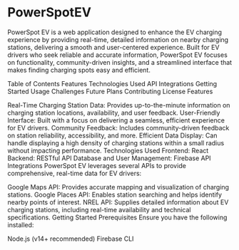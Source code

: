 # PowerSpotEV

PowerSpot EV is a web application designed to enhance the EV charging experience by providing real-time, detailed information on nearby charging stations, delivering a smooth and user-centered experience. Built for EV drivers who seek reliable and accurate information, PowerSpot EV focuses on functionality, community-driven insights, and a streamlined interface that makes finding charging spots easy and efficient.

Table of Contents
Features
Technologies Used
API Integrations
Getting Started
Usage
Challenges
Future Plans
Contributing
License
Features

Real-Time Charging Station Data: Provides up-to-the-minute information on charging station locations, availability, and user feedback.
User-Friendly Interface: Built with a focus on delivering a seamless, efficient experience for EV drivers.
Community Feedback: Includes community-driven feedback on station reliability, accessibility, and more.
Efficient Data Display: Can handle displaying a high density of charging stations within a small radius without impacting performance.
Technologies Used
Frontend: React
Backend: RESTful API
Database and User Management: Firebase
API Integrations
PowerSpot EV leverages several APIs to provide comprehensive, real-time data for EV drivers:

Google Maps API: Provides accurate mapping and visualization of charging stations.
Google Places API: Enables station searching and helps identify nearby points of interest.
NREL API: Supplies detailed information about EV charging stations, including real-time availability and technical specifications.
Getting Started
Prerequisites
Ensure you have the following installed:

Node.js (v14+ recommended)
Firebase CLI
